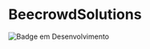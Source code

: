 # BeecrowdSolutions

![Badge em Desenvolvimento](http://img.shields.io/static/v1?label=STATUS&message=EM%20DESENVOLVIMENTO&color=GREEN&style=for-the-badge)
